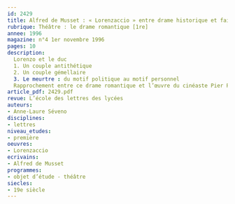 ```yaml
---
id: 2429
title: Alfred de Musset : « Lorenzaccio » entre drame historique et fait divers pasolinien 
rubrique: Théâtre : le drame romantique [1re]
annee: 1996
magazine: n°4 1er novembre 1996
pages: 10
description: 
  Lorenzo et le duc
  1. Un couple antithétique
  2. Un couple gémellaire
  3. Le meurtre : du motif politique au motif personnel
  Rapprochement entre ce drame romantique et l’œuvre du cinéaste Pier Paolo Pasolini.
article_pdf: 2429.pdf
revue: L’école des lettres des lycées
auteurs:
- Anne-Laure Séveno
disciplines:
- lettres
niveau_etudes:
- première
oeuvres:
- Lorenzaccio
ecrivains:
- Alfred de Musset
programmes:
- objet d’étude - théâtre
siecles:
- 19e siècle
---
```

